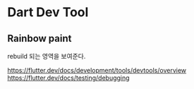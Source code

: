 # Dart Dev Tool

## Rainbow paint

rebuild 되는 영역을 보여준다.

https://flutter.dev/docs/development/tools/devtools/overview
https://flutter.dev/docs/testing/debugging